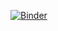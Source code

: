 [![Binder](https://mybinder.org/badge_logo.svg)](https://mybinder.org/v2/gh/sfoucher/DACCS/tree/master/eodag/master)
